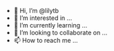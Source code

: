 - 👋 Hi, I’m @lilytb
- 👀 I’m interested in ...
- 🌱 I’m currently learning ...
- 💞️ I’m looking to collaborate on ...
- 📫 How to reach me ...

<!---
lilytb/lilytb is a ✨ special ✨ repository because its `README.md` (this file) appears on your GitHub profile.
You can click the Preview link to take a look at your changes.
--->
